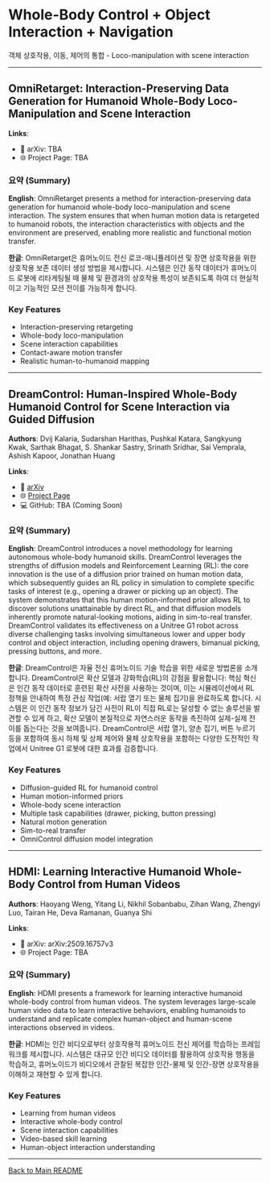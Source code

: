 # Whole-Body Control + Object Interaction + Navigation

객체 상호작용, 이동, 제어의 통합 - Loco-manipulation with scene interaction

---

## OmniRetarget: Interaction-Preserving Data Generation for Humanoid Whole-Body Loco-Manipulation and Scene Interaction

**Links**:
- 📄 arXiv: TBA
- 🌐 Project Page: TBA

### 요약 (Summary)

**English**: OmniRetarget presents a method for interaction-preserving data generation for humanoid whole-body loco-manipulation and scene interaction. The system ensures that when human motion data is retargeted to humanoid robots, the interaction characteristics with objects and the environment are preserved, enabling more realistic and functional motion transfer.

**한글**: OmniRetarget은 휴머노이드 전신 로코-매니퓰레이션 및 장면 상호작용을 위한 상호작용 보존 데이터 생성 방법을 제시합니다. 시스템은 인간 동작 데이터가 휴머노이드 로봇에 리타게팅될 때 물체 및 환경과의 상호작용 특성이 보존되도록 하여 더 현실적이고 기능적인 모션 전이를 가능하게 합니다.

### Key Features
- Interaction-preserving retargeting
- Whole-body loco-manipulation
- Scene interaction capabilities
- Contact-aware motion transfer
- Realistic human-to-humanoid mapping

---

## DreamControl: Human-Inspired Whole-Body Humanoid Control for Scene Interaction via Guided Diffusion

**Authors**: Dvij Kalaria, Sudarshan Harithas, Pushkal Katara, Sangkyung Kwak, Sarthak Bhagat, S. Shankar Sastry, Srinath Sridhar, Sai Vemprala, Ashish Kapoor, Jonathan Huang

**Links**:
- 📄 [arXiv](https://arxiv.org/abs/2509.14353)
- 🌐 [Project Page](https://genrobo.github.io/DreamControl/)
- 💻 GitHub: TBA (Coming Soon)

### 요약 (Summary)

**English**: DreamControl introduces a novel methodology for learning autonomous whole-body humanoid skills. DreamControl leverages the strengths of diffusion models and Reinforcement Learning (RL): the core innovation is the use of a diffusion prior trained on human motion data, which subsequently guides an RL policy in simulation to complete specific tasks of interest (e.g., opening a drawer or picking up an object). The system demonstrates that this human motion-informed prior allows RL to discover solutions unattainable by direct RL, and that diffusion models inherently promote natural-looking motions, aiding in sim-to-real transfer. DreamControl validates its effectiveness on a Unitree G1 robot across diverse challenging tasks involving simultaneous lower and upper body control and object interaction, including opening drawers, bimanual picking, pressing buttons, and more.

**한글**: DreamControl은 자율 전신 휴머노이드 기술 학습을 위한 새로운 방법론을 소개합니다. DreamControl은 확산 모델과 강화학습(RL)의 강점을 활용합니다: 핵심 혁신은 인간 동작 데이터로 훈련된 확산 사전을 사용하는 것이며, 이는 시뮬레이션에서 RL 정책을 안내하여 특정 관심 작업(예: 서랍 열기 또는 물체 집기)을 완료하도록 합니다. 시스템은 이 인간 동작 정보가 담긴 사전이 RL이 직접 RL로는 달성할 수 없는 솔루션을 발견할 수 있게 하고, 확산 모델이 본질적으로 자연스러운 동작을 촉진하여 실제-실제 전이를 돕는다는 것을 보여줍니다. DreamControl은 서랍 열기, 양손 집기, 버튼 누르기 등을 포함하여 동시 하체 및 상체 제어와 물체 상호작용을 포함하는 다양한 도전적인 작업에서 Unitree G1 로봇에 대한 효과를 검증합니다.

### Key Features
- Diffusion-guided RL for humanoid control
- Human motion-informed priors
- Whole-body scene interaction
- Multiple task capabilities (drawer, picking, button pressing)
- Natural motion generation
- Sim-to-real transfer
- OmniControl diffusion model integration

---

## HDMI: Learning Interactive Humanoid Whole-Body Control from Human Videos

**Authors**: Haoyang Weng, Yitang Li, Nikhil Sobanbabu, Zihan Wang, Zhengyi Luo, Tairan He, Deva Ramanan, Guanya Shi

**Links**:
- 📄 arXiv: arXiv:2509.16757v3
- 🌐 Project Page: TBA

### 요약 (Summary)

**English**: HDMI presents a framework for learning interactive humanoid whole-body control from human videos. The system leverages large-scale human video data to learn interactive behaviors, enabling humanoids to understand and replicate complex human-object and human-scene interactions observed in videos.

**한글**: HDMI는 인간 비디오로부터 상호작용적 휴머노이드 전신 제어를 학습하는 프레임워크를 제시합니다. 시스템은 대규모 인간 비디오 데이터를 활용하여 상호작용 행동을 학습하고, 휴머노이드가 비디오에서 관찰된 복잡한 인간-물체 및 인간-장면 상호작용을 이해하고 재현할 수 있게 합니다.

### Key Features
- Learning from human videos
- Interactive whole-body control
- Scene interaction capabilities
- Video-based skill learning
- Human-object interaction understanding

---

[Back to Main README](../README.md)

